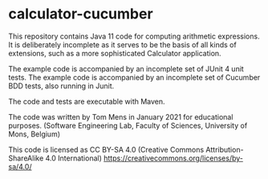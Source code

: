 # calculator-cucumber

This repository contains Java 11 code for computing arithmetic expressions.
It is deliberately incomplete as it serves to be the basis of all kinds of extensions,
such as a more sophisticated Calculator application.

The example code is accompanied by an incomplete set of JUnit 4 unit tests.
The example code is accompanied by an incomplete set of Cucumber BDD tests, also running in Junit.

The code and tests are executable with Maven.

The code was written by Tom Mens in January 2021 for educational purposes.
(Software Engineering Lab, Faculty of Sciences, University of Mons, Belgium)

This code is licensed as CC BY-SA 4.0 (Creative Commons Attribution-ShareAlike 4.0 International)
https://creativecommons.org/licenses/by-sa/4.0/


